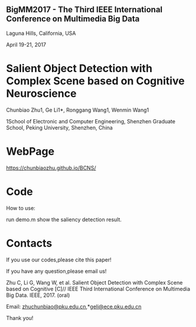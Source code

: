 ## BigMM2017 - The Third IEEE International Conference on Multimedia Big Data

Laguna Hills, California, USA  

April 19-21, 2017

Salient Object Detection with Complex Scene based on Cognitive Neuroscience
===================================

Chunbiao Zhu1, Ge Li1*, Ronggang Wang1, Wenmin Wang1

1School of Electronic and Computer Engineering, Shenzhen Graduate School, Peking University, Shenzhen, China

WebPage
===================================
 https://chunbiaozhu.github.io/BCNS/
 
 Code
 ===================================
How to use:

run demo.m show the saliency detection result.

Contacts
================
If you use our codes,please cite this paper!

If you have any question,please email us!

Zhu C, Li G, Wang W, et al. Salient Object Detection with Complex Scene based on Cognitive [C]// IEEE Third International Conference on Multimedia Big Data. IEEE, 2017. (oral)

Email: zhuchunbiao@pku.edu.cn,*geli@ece.pku.edu.cn

Thank you!
